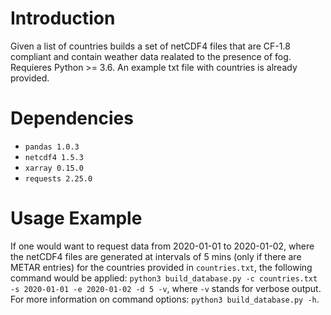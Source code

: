 # Introduction
Given a list of countries builds a set of netCDF4 files that are CF-1.8 compliant and contain weather 
data realated to the presence of fog. Requieres Python >= 3.6. An example txt file with countries is already provided.

# Dependencies
* `pandas 1.0.3`
* `netcdf4 1.5.3`
* `xarray 0.15.0`
* `requests 2.25.0`

# Usage Example
If one would want to request data from 2020-01-01 to 2020-01-02, where the netCDF4 files are generated 
at intervals of 5 mins (only if there are METAR entries) for the countries provided in `countries.txt`, the 
following command would be applied: `python3 build_database.py -c countries.txt -s 2020-01-01 -e 2020-01-02 -d 5 -v`, 
where `-v` stands for verbose output.
For more information on command options: `python3 build_database.py -h`.

